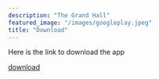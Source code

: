 ```yaml
---
description: "The Grand Hall"
featured_image: "/images/googleplay.jpeg"
title: "Download"
---
```


Here is the link to download the app

<div>
   <a class="example_d" href="https://drive.google.com/file/d/1OZALcdehU8mXdjzNWX7Zq-w6LHGUYeMV/view?usp=sharing">
   download
   </a>
</div>

